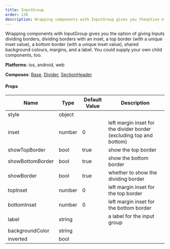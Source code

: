 ```yaml
---
title: InputGroup
order: 130
description: Wrapping components with InputGroup gives you theoption of giving Inputs dividing borders, dividingborders with an inset, a top border (with a unique inset value),a bottom border (with a unique inset value), shared backgroundcolours, margins, and a label. You could supply your ownchild components, too.@Platform ios, android, web@Composes Base, Divider, SectionHeader
---
```


Wrapping components with InputGroup gives you the
option of giving Inputs dividing borders, dividing
borders with an inset, a top border (with a unique inset value),
a bottom border (with a unique inset value), shared background
colours, margins, and a label. You could supply your own
child components, too.

__Platforms__:  ios, android, web
 
 __Composes__: [Base](elements.html#Base), [Divider](elements.html#Divider), [SectionHeader](elements.html#SectionHeader) 


#### Props
Name | Type | Default Value | Description
--- | --- | --- | --- 
style | object  |   | 
inset | number  | 0 | left margin inset for the divider border (excluding top and bottom)
showTopBorder | bool  | true | show the top border
showBottomBorder | bool  | true | show the bottom border
showBorder | bool  | true | whether to show the dividing border
topInset | number  | 0 | left margin inset for the top border
bottomInset | number  | 0 | left margin inset for the bottom border
label | string  |   | a label for the input group
backgroundColor | string  |   | 
inverted | bool  |   | 